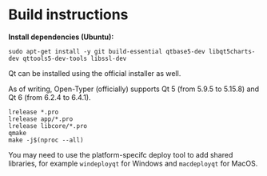 # Build instructions

**Install dependencies (Ubuntu):**

`sudo apt-get install -y git build-essential qtbase5-dev libqt5charts-dev qttools5-dev-tools libssl-dev`

Qt can be installed using the official installer as well.

As of writing, Open-Typer (officially) supports Qt 5 (from 5.9.5 to 5.15.8) and Qt 6 (from 6.2.4 to 6.4.1).

```
lrelease *.pro
lrelease app/*.pro
lrelease libcore/*.pro
qmake
make -j$(nproc --all)
```

You may need to use the platform-specifc deploy tool to add shared libraries, for example `windeployqt` for Windows and `macdeployqt` for MacOS.
